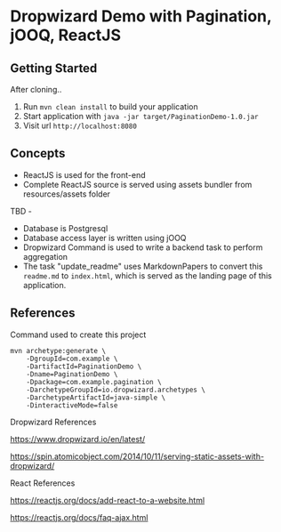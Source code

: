 # Dropwizard Demo with Pagination, jOOQ, ReactJS

## Getting Started

After cloning..

1. Run `mvn clean install` to build your application
1. Start application with `java -jar target/PaginationDemo-1.0.jar`
1. Visit url `http://localhost:8080`

## Concepts

* ReactJS is used for the front-end
* Complete ReactJS source is served using assets bundler from resources/assets folder

TBD -
* Database is Postgresql
* Database access layer is written using jOOQ
* Dropwizard Command is used to write a backend task to perform aggregation
* The task "update_readme" uses MarkdownPapers to convert this `readme.md` to `index.html`, which is served as the landing page of this application.

## References

Command used to create this project

    mvn archetype:generate \
        -DgroupId=com.example \
        -DartifactId=PaginationDemo \
        -Dname=PaginationDemo \
        -Dpackage=com.example.pagination \
        -DarchetypeGroupId=io.dropwizard.archetypes \
        -DarchetypeArtifactId=java-simple \
        -DinteractiveMode=false

Dropwizard References

https://www.dropwizard.io/en/latest/

https://spin.atomicobject.com/2014/10/11/serving-static-assets-with-dropwizard/


React References

https://reactjs.org/docs/add-react-to-a-website.html

https://reactjs.org/docs/faq-ajax.html





